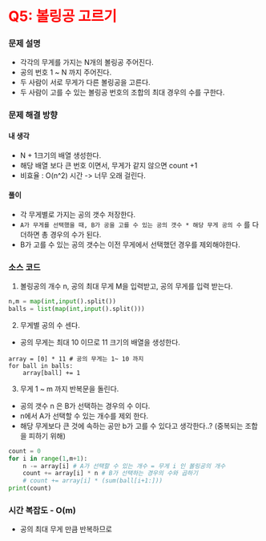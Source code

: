 # <span style = "color:red">Q5: 볼링공 고르기

### 문제 설명
- 각각의 무게를 가지는 N개의 볼링공 주어진다.
- 공의 번호 1 ~ N 까지 주어진다.
- 두 사람이 서로 무게가 다른 볼링공을 고른다.
- 두 사람이 고를 수 있는 볼링공 번호의 조합의 최대 경우의 수를 구한다.

### 문제 해결 방향
#### 내 생각
- N + 1크기의 배열 생성한다.
- 해당 배열 보다 큰 번호 이면서, 무게가 같지 않으면 count +1
- 비효율 : O(n^2) 시간 -> 너무 오래 걸린다.

#### 풀이 
- 각 무게별로 가지는 공의 갯수 저장한다.
- `A가 무게를 선택했을 때, B가 공을 고를 수 있는 공의 갯수 * 해당 무게 공의 수` 를 다 더하면 총 경우의 수가 된다.
- B가 고를 수 있는 공의 갯수는 이전 무게에서 선택했던 경우를 제외해야한다.

### 소스 코드
1. 볼링공의 개수 n, 공의 최대 무게 M을 입력받고, 공의 무게를 입력 받는다.
```python
n,m = map(int,input().split())
balls = list(map(int,input().split()))
```
2. 무게별 공의 수 센다.
- 공의 무게는 최대 10 이므로 11 크기의 배열을 생성한다.
```
array = [0] * 11 # 공의 무게는 1~ 10 까지
for ball in balls:
    array[ball] += 1
```
3. 무게 1 ~ m 까지 반복문을 돌린다.
- 공의 갯수 n 은 B가 선택하는 경우의 수 이다.
- n에서 A가 선택할 수 있는 개수를 제외 한다.
- 해당 무게보다 큰 것에 속하는 공만 b가 고를 수 있다고 생각한다..? (중복되는 조합을 피하기 위해)
```python
count = 0
for i in range(1,m+1):
    n -= array[i] # A가 선택할 수 있는 개수 = 무게 i 인 볼링공의 개수
    count += array[i] * n # B가 선택하는 경우의 수와 곱하기
    # count += array[i] * (sum(ball[i+1:]))
print(count)
```



### 시간 복잡도 - O(m)
- 공의 최대 무게 만큼 반복하므로